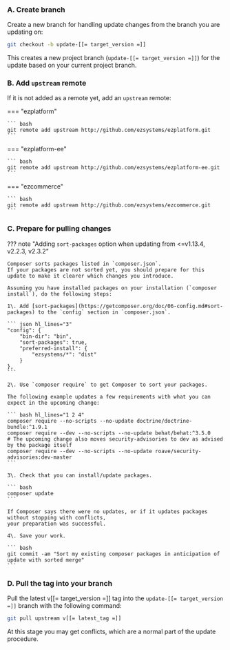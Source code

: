 ### A. Create branch

Create a new branch for handling update changes from the branch you are updating on:

``` bash
git checkout -b update-[[= target_version =]]
```

This creates a new project branch (`update-[[= target_version =]]`) for the update based on your current project branch.

### B. Add `upstream` remote

If it is not added as a remote yet, add an `upstream` remote:

=== "ezplatform"

    ``` bash
    git remote add upstream http://github.com/ezsystems/ezplatform.git
    ```

=== "ezplatform-ee"

    ``` bash
    git remote add upstream http://github.com/ezsystems/ezplatform-ee.git
    ```

=== "ezcommerce"

    ``` bash
    git remote add upstream http://github.com/ezsystems/ezcommerce.git
    ```

### C. Prepare for pulling changes

??? note "Adding `sort-packages` option when updating from <=v1.13.4, v2.2.3, v2.3.2"

    Composer sorts packages listed in `composer.json`.
    If your packages are not sorted yet, you should prepare for this update to make it clearer which changes you introduce.

    Assuming you have installed packages on your installation (`composer install`), do the following steps:

    1\. Add [sort-packages](https://getcomposer.org/doc/06-config.md#sort-packages) to the `config` section in `composer.json`.

    ``` json hl_lines="3"
    "config": {
        "bin-dir": "bin",
        "sort-packages": true,
        "preferred-install": {
            "ezsystems/*": "dist"
        }
    },
    ```

    2\. Use `composer require` to get Composer to sort your packages.

    The following example updates a few requirements with what you can expect in the upcoming change:

    ``` bash hl_lines="1 2 4"
    composer require --no-scripts --no-update doctrine/doctrine-bundle:^1.9.1
    composer require --dev --no-scripts --no-update behat/behat:^3.5.0
    # The upcoming change also moves security-advisories to dev as advised by the package itself
    composer require --dev --no-scripts --no-update roave/security-advisories:dev-master
    ```

    3\. Check that you can install/update packages.

    ``` bash
    composer update
    ```

    If Composer says there were no updates, or if it updates packages without stopping with conflicts,
    your preparation was successful.

    4\. Save your work.

    ``` bash
    git commit -am "Sort my existing composer packages in anticipation of update with sorted merge"
    ```

### D. Pull the tag into your branch

Pull the latest v[[= target_version =]] tag into the `update-[[= target_version =]]` branch with the following command:

``` bash
git pull upstream v[[= latest_tag =]]
```

At this stage you may get conflicts, which are a normal part of the update procedure.
